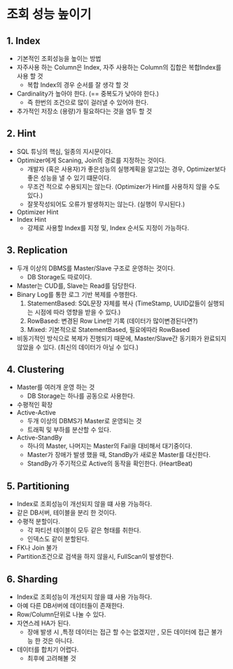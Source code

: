 # 조회 성능 높이기

## 1. Index

- 기본적인 조회성능을 높이는 방법
- 자주사용 하는 Column은 Index, 자주 사용하는 Column의 집합은 복합Index를 사용 할 것
    - 복합 Index의 경우 순서를 잘 생각 할 것
- Cardinality가 높아야 한다. (== 중복도가 낮아야 한다.)
    - 즉 한번의 조건으로 많이 걸러낼 수 있어야 한다.
- 추가적인 저장소 (용량)가 필요하다는 것을 염두 할 것

## 2. Hint

- SQL 튜닝의 핵심, 일종의 지시문이다.
- Optimizer에게 Scaning, Join의 경로를 지정하는 것이다.
    - 개발자 (혹은 사용자)가 좋은성능의 실행계획을 알고있는 경우, Optimizer보다 좋은 성능을 낼 수 있기 떄문이다.
    - 무조건 적으로 수용되지는 않는다. (Optimizer가 Hint를 사용하지 않을 수도 있다.)
    - 잘못작성되어도 오류가 발생하지는 않는다. (실행이 무시된다.)
- Optimizer Hint
- Index Hint
    - 강제로 사용할 Index를 지정 및, Index 순서도 지정이 가능하다.

## 3. Replication

- 두개 이상의 DBMS를 Master/Slave 구조로 운영하는 것이다.
    - DB Storage도 따로이다.
- Master는 CUD를, Slave는 Read를 담당한다.
- Binary Log를 통한 로그 기반 복제를 수행한다.
    1. StatementBased: SQL문장 자체를 복사 (TimeStamp, UUID값들이 실행되는 시점에 따라 영향을 받을 수 있다.)
    2. RowBased: 변경된 Row Line만 기록 (데이터가 많이변경된다면?)
    3. Mixed: 기본적으로 StatementBased, 필요에따라 RowBased
- 비동기적인 방식으로 복제가 진행되기 때문에, Master/Slave간 동기화가 완료되지 않았을 수 있다. (최신의 데이터가 아닐 수 있다.)

## 4. Clustering

- Master를 여러개 운영 하는 것
  - DB Storage는 하나를 공동으로 사용한다.
- 수평적인 확장
- Active-Active
    - 두개 이상의 DBMS가 Master로 운영되는 것
    - 트래픽 및 부하를 분산할 수 있다.
- Active-StandBy
    - 하나의 Master, 나머지는 Master의 Fail을 대비해서 대기중이다.
    - Master가 장애가 발생 했을 때, StandBy가 새로운 Master를 대신한다.
    - StandBy가 주기적으로 Active의 동작을 확인한다. (HeartBeat)

## 5. Partitioning
- Index로 조회성능이 개선되지 않을 떄 사용 가능하다.
- 같은 DB서버, 테이블을 분리 한 것이다.
- 수평적 분할이다.
  - 각 파티션 테이블이 모두 같은 형태를 취한다.
  - 인덱스도 같이 분할된다.
- FK나 Join 불가
- Partition조건으로 검색을 하지 않을시, FullScan이 발생한다.

## 6. Sharding
- Index로 조회성능이 개선되지 않을 떄 사용 가능하다.
- 아예 다른 DB서버에 데이터들이 존재한다.
- Row/Column단위로 나눌 수 있다.
- 자연스레 HA가 된다.
  - 장애 발생 시 ,특정 데이터는 접근 할 수는 없겠지만 , 모든 데이터에 접근 불가능 한 것은 아니다.
- 데이터를 합치기 어렵다.
  - 최후에 고려해볼 것 